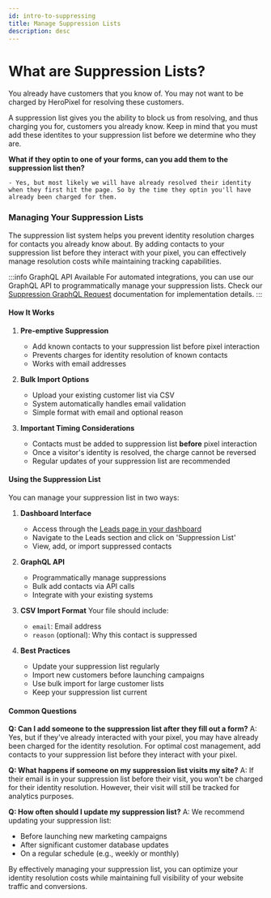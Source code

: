 ```yaml
---
id: intro-to-suppressing
title: Manage Suppression Lists
description: desc
---
```


# What are Suppression Lists?

You already have customers that you know of. You may not want to be charged by HeroPixel for resolving these customers.

A suppression list gives you the ability to block us from resolving, and thus charging you for, customers you already know. Keep in mind that you must add these identites to your suppression list before we determine who they are.

**What if they optin to one of your forms, can you add them to the suppression list then?**

    - Yes, but most likely we will have already resolved their identity when they first hit the page. So by the time they optin you'll have already been charged for them.

### Managing Your Suppression Lists

The suppression list system helps you prevent identity resolution charges for contacts you already know about. By adding contacts to your suppression list before they interact with your pixel, you can effectively manage resolution costs while maintaining tracking capabilities.

:::info GraphQL API Available
For automated integrations, you can use our GraphQL API to programmatically manage your suppression lists. Check our [Suppression GraphQL Request](/docs/graphql/suppression-graphql-request) documentation for implementation details.
:::

#### How It Works

1. **Pre-emptive Suppression**

   - Add known contacts to your suppression list before pixel interaction
   - Prevents charges for identity resolution of known contacts
   - Works with email addresses

2. **Bulk Import Options**

   - Upload your existing customer list via CSV
   - System automatically handles email validation
   - Simple format with email and optional reason

3. **Important Timing Considerations**
   - Contacts must be added to suppression list **before** pixel interaction
   - Once a visitor's identity is resolved, the charge cannot be reversed
   - Regular updates of your suppression list are recommended

#### Using the Suppression List

You can manage your suppression list in two ways:

1. **Dashboard Interface**

   - Access through the [Leads page in your dashboard](https://app.heropixel.com/suppression)
   - Navigate to the Leads section and click on 'Suppression List'
   - View, add, or import suppressed contacts

2. **GraphQL API**

   - Programmatically manage suppressions
   - Bulk add contacts via API calls
   - Integrate with your existing systems

3. **CSV Import Format**
   Your file should include:

   - `email`: Email address
   - `reason` (optional): Why this contact is suppressed

4. **Best Practices**
   - Update your suppression list regularly
   - Import new customers before launching campaigns
   - Use bulk import for large customer lists
   - Keep your suppression list current

#### Common Questions

**Q: Can I add someone to the suppression list after they fill out a form?**
A: Yes, but if they've already interacted with your pixel, you may have already been charged for the identity resolution. For optimal cost management, add contacts to your suppression list before they interact with your pixel.

**Q: What happens if someone on my suppression list visits my site?**
A: If their email is in your suppression list before their visit, you won't be charged for their identity resolution. However, their visit will still be tracked for analytics purposes.

**Q: How often should I update my suppression list?**
A: We recommend updating your suppression list:

- Before launching new marketing campaigns
- After significant customer database updates
- On a regular schedule (e.g., weekly or monthly)

By effectively managing your suppression list, you can optimize your identity resolution costs while maintaining full visibility of your website traffic and conversions.
